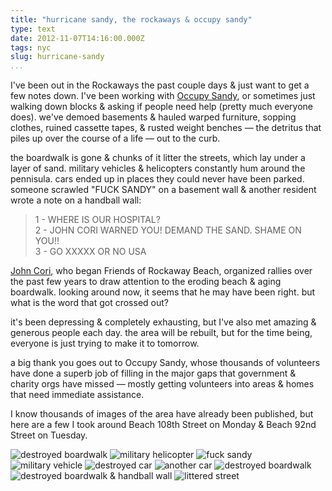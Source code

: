 ```yaml
---
title: "hurricane sandy, the rockaways & occupy sandy"
type: text
date: 2012-11-07T14:16:00.000Z
tags: nyc
slug: hurricane-sandy
...
```


I've been out in the Rockaways the past couple days & just want to get a few
notes down. I've been working with [Occupy Sandy](http://occupysandy.com), or
sometimes just walking down blocks & asking if people need help (pretty much
everyone does). we've demoed basements & hauled warped furniture, sopping
clothes, ruined cassette tapes, & rusted weight benches &mdash; the detritus
that piles up over the course of a life &mdash; out to the curb.

the boardwalk is gone & chunks of it litter the streets, which lay under a layer
of sand. military vehicles & helicopters constantly hum around the pennisula.
cars ended up in places they could never have been parked. someone scrawled
"FUCK SANDY" on a basement wall & another resident wrote a note on a handball
wall:

> 1 - WHERE IS OUR HOSPITAL?<br> 2 - JOHN CORI WARNED YOU! DEMAND THE SAND.
> SHAME ON YOU!!<br> 3 - GO XXXXX OR NO USA

[John Cori][link], who began Friends of Rockaway Beach, organized rallies over
the past few years to draw attention to the eroding beach & aging boardwalk.
looking around now, it seems that he may have been right. but what is the word
that got crossed out?

it's been depressing & completely exhausting, but I've also met amazing &
generous people each day. the area will be rebuilt, but for the time being,
everyone is just trying to make it to tomorrow.

a big thank you goes out to Occupy Sandy, whose thousands of volunteers have
done a superb job of filling in the major gaps that government & charity orgs
have missed &mdash; mostly getting volunteers into areas & homes that need
immediate assistance.

I know thousands of images of the area have already been published, but here are
a few I took around Beach 108th Street on Monday & Beach 92nd Street on
Tuesday.

[link]: http://www.rockawave.com/news/2011-08-05/Top_Stories/New_Group_Seeks_to_Save_Rockaways_Beaches.html

<img src="/images/IMG_2640.jpg" class="mx-auto mb2" alt="destroyed boardwalk">
<img src="/images/IMG_2646.jpg" class="mx-auto mb2" alt="military helicopter">
<img src="/images/IMG_2649.jpg" class="mx-auto mb2" alt="fuck sandy">
<img src="/images/IMG_2658.jpg" class="mx-auto mb2" alt="military vehicle">
<img src="/images/IMG_2664.jpg" class="mx-auto mb2" alt="destroyed car">
<img src="/images/IMG_2666.jpg" class="mx-auto mb2" alt="another car">
<img src="/images/IMG_2675.jpg" class="mx-auto mb2" alt="destroyed boardwalk">
<img src="/images/IMG_2676.jpg" class="mx-auto mb2" alt="destroyed boardwalk &amp; handball wall">
<img src="/images/IMG_2680.jpg" class="mx-auto mb2" alt="littered street">
